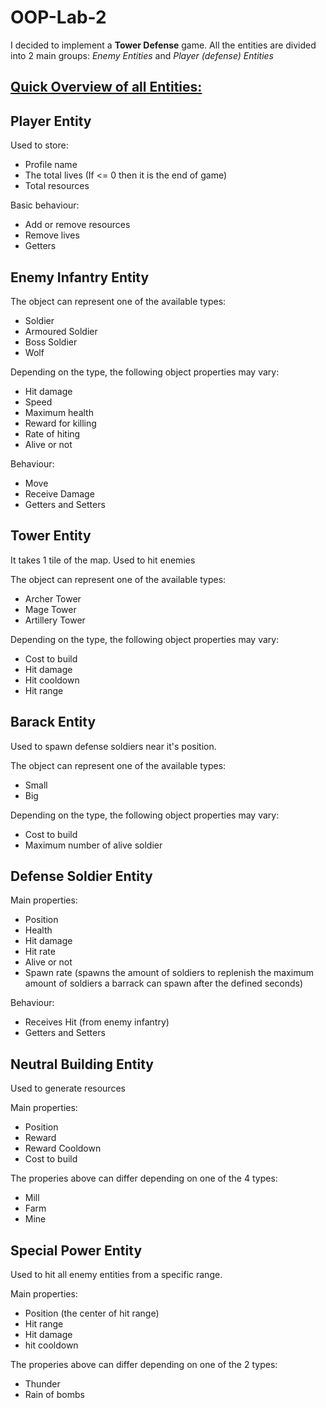 # OOP-Lab-2

I decided to implement a **Tower Defense** game. All the entities are divided into 2 main groups: _Enemy Entities_ and _Player (defense) Entities_

## <u>Quick Overview of all Entities:</u>

## Player Entity

Used to store:

- Profile name
- The total lives (If <= 0 then it is the end of game)
- Total resources

Basic behaviour:

- Add or remove resources
- Remove lives
- Getters

## Enemy Infantry Entity

The object can represent one of the available types:

- Soldier
- Armoured Soldier
- Boss Soldier
- Wolf

Depending on the type, the following object properties may vary:

- Hit damage
- Speed
- Maximum health
- Reward for killing
- Rate of hiting
- Alive or not

Behaviour:

- Move
- Receive Damage
- Getters and Setters

## Tower Entity

It takes 1 tile of the map. Used to hit enemies

The object can represent one of the available types:

- Archer Tower
- Mage Tower
- Artillery Tower

Depending on the type, the following object properties may vary:

- Cost to build
- Hit damage
- Hit cooldown
- Hit range

## Barack Entity

Used to spawn defense soldiers near it's position.

The object can represent one of the available types:

- Small
- Big

Depending on the type, the following object properties may vary:

- Cost to build
- Maximum number of alive soldier

## Defense Soldier Entity

Main properties:

- Position
- Health
- Hit damage
- Hit rate
- Alive or not
- Spawn rate (spawns the amount of soldiers to replenish the maximum amount of soldiers a barrack can spawn after the defined seconds)

Behaviour:

- Receives Hit (from enemy infantry)
- Getters and Setters

## Neutral Building Entity

Used to generate resources

Main properties:

- Position
- Reward
- Reward Cooldown
- Cost to build

The properies above can differ depending on one of the 4 types:

- Mill
- Farm
- Mine

## Special Power Entity

Used to hit all enemy entities from a specific range.

Main properties:

- Position (the center of hit range)
- Hit range
- Hit damage
- hit cooldown

The properies above can differ depending on one of the 2 types:

- Thunder
- Rain of bombs
